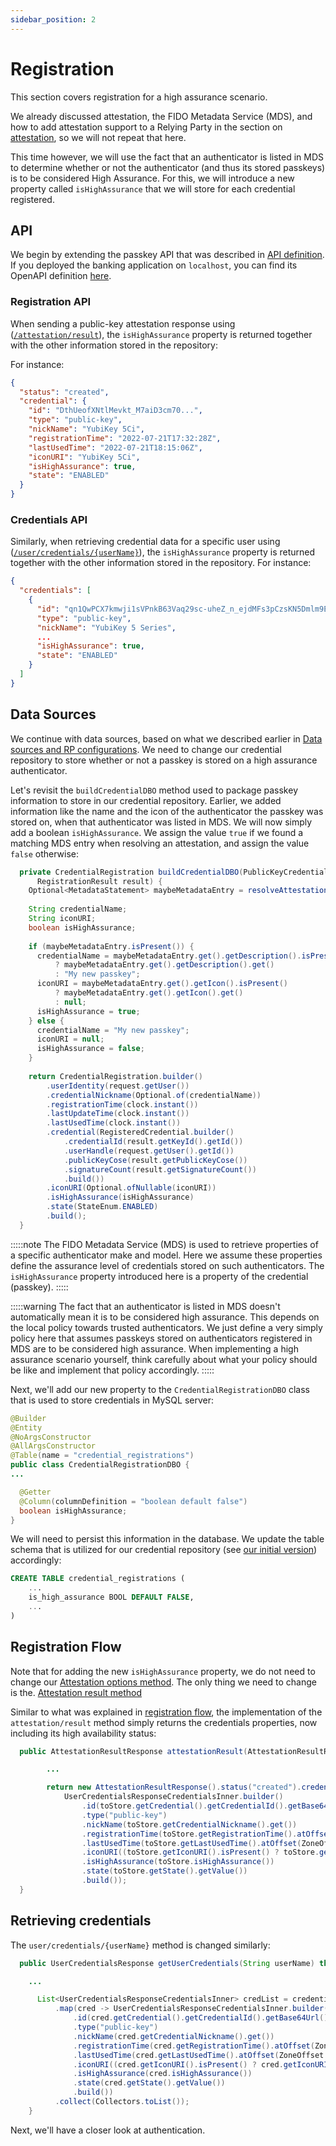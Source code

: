 ```yaml
---
sidebar_position: 2
---
```


# Registration

This section covers registration for a high assurance scenario.

We already discussed attestation, the FIDO Metadata Service (MDS), and how to add attestation support to a Relying Party in the section on
[attestation](/docs/category/attestation), so we will not repeat that here.

This time however, we will use the fact that an authenticator is listed in MDS to determine whether or not the authenticator (and thus its stored passkeys) is to be considered High Assurance. For this, we will introduce a new property called `isHighAssurance` that we will store for each credential registered.

## API

We begin by extending the passkey API that was described in [API definition](/docs/relying-party/api-def).
If you deployed the banking application on `localhost`, you can find its OpenAPI definition [here](http://localhost:8080/swagger-ui/).

### Registration API

When sending a public-key attestation response using ([`/attestation/result`](http://localhost:8080/swagger-ui/index.html#/v1/serverAuthenticatorAttestationResponse)), the `isHighAssurance` property is returned together with the other information stored in the repository:

For instance:

```json
{
  "status": "created",
  "credential": {
    "id": "DthUeofXNtlMevkt_M7aiD3cm70...",
    "type": "public-key",
    "nickName": "YubiKey 5Ci",
    "registrationTime": "2022-07-21T17:32:28Z",
    "lastUsedTime": "2022-07-21T18:15:06Z",
    "iconURI": "YubiKey 5Ci",
    "isHighAssurance": true,
    "state": "ENABLED"
  }
}
```

### Credentials API

Similarly, when retrieving credential data for a specific user using
([`/user/credentials/{userName}`](http://localhost:8080/swagger-ui/index.html#/v1/userCredentialsByID)), the `isHighAssurance` property is returned together with the other information stored in the repository. For instance:

```json
{
  "credentials": [
    {
      "id": "qn1QwPCX7kmwji1sVPnkB63Vaq29sc-uheZ_n_ejdMFs3pCzsKN5Dmlm9EVHfR6O",
      "type": "public-key",
      "nickName": "YubiKey 5 Series",
      ...
      "isHighAssurance": true,
      "state": "ENABLED"
    }
  ]
}
```

## Data Sources

We continue with data sources, based on what we described earlier in [Data sources and RP configurations](/docs/relying-party/config-and-data).
We need to change our credential repository to store whether or not a passkey is stored on a high assurance authenticator. 

Let's revisit the `buildCredentialDBO` method used to package passkey information to store in our credential repository.
Earlier, we added information like the name and the icon of the authenticator the passkey was stored on, when that authenticator was listed in MDS.
We will now simply add a boolean `isHighAssurance`. We assign the value `true` if we found a matching MDS entry when resolving an attestation, and assign the value `false` otherwise:

```java
  private CredentialRegistration buildCredentialDBO(PublicKeyCredentialCreationOptions request,
      RegistrationResult result) {
    Optional<MetadataStatement> maybeMetadataEntry = resolveAttestation(result);
              
    String credentialName;
    String iconURI;
    boolean isHighAssurance;
              
    if (maybeMetadataEntry.isPresent()) {
      credentialName = maybeMetadataEntry.get().getDescription().isPresent()
          ? maybeMetadataEntry.get().getDescription().get()
          : "My new passkey";
      iconURI = maybeMetadataEntry.get().getIcon().isPresent()
          ? maybeMetadataEntry.get().getIcon().get()
          : null;
      isHighAssurance = true;
    } else {
      credentialName = "My new passkey";
      iconURI = null;
      isHighAssurance = false;
    }
    
    return CredentialRegistration.builder()
        .userIdentity(request.getUser())
        .credentialNickname(Optional.of(credentialName))
        .registrationTime(clock.instant())
        .lastUpdateTime(clock.instant())
        .lastUsedTime(clock.instant())
        .credential(RegisteredCredential.builder()
            .credentialId(result.getKeyId().getId())
            .userHandle(request.getUser().getId())
            .publicKeyCose(result.getPublicKeyCose())
            .signatureCount(result.getSignatureCount())
            .build())
        .iconURI(Optional.ofNullable(iconURI))
        .isHighAssurance(isHighAssurance)
        .state(StateEnum.ENABLED)
        .build();
  }
```

:::::note
The FIDO Metadata Service (MDS) is used to retrieve properties of a specific authenticator make and model.
Here we assume these properties define the assurance level of credentials stored on such authenticators.
The `isHighAssurance` property introduced here is a property of the credential (passkey).
:::::

:::::warning
The fact that an authenticator is listed in MDS doesn't automatically mean it is to be considered high assurance.
This depends on the local policy towards trusted authenticators.
We just define a very simply policy here that assumes passkeys stored on authenticators registered in MDS are to be considered high assurance.
When implementing a high assurance scenario yourself, think carefully about what your policy should be like and implement that policy accordingly.
:::::

Next, we'll add our new property to the `CredentialRegistrationDBO` class that is used to store credentials in MySQL server:

```java
@Builder
@Entity
@NoArgsConstructor
@AllArgsConstructor
@Table(name = "credential_registrations")
public class CredentialRegistrationDBO {
...

  @Getter
  @Column(columnDefinition = "boolean default false")
  boolean isHighAssurance;
}
```

We will need to persist this information in the database.
We update the table schema that is utilized for our credential repository (see [our initial version](/docs/architecture/relying-party.md)) accordingly:

```sql
CREATE TABLE credential_registrations (
    ...
    is_high_assurance BOOL DEFAULT FALSE,
    ...
)
```

## Registration Flow

Note that for adding the new `isHighAssurance` property, we do not need to change our 
[Attestation options method](/docs/relying-party/reg-flow#attestation-options-method).
The only thing we need to change is the.
[Attestation result method](/docs/relying-party/reg-flow#attestation-result-method)

Similar to what was explained in [registration flow](/docs/relying-party/reg-flow.md), the implementation of the `attestation/result` method simply returns the credentials properties, now including its high availability status:

```java
  public AttestationResultResponse attestationResult(AttestationResultRequest response) throws Exception {

        ... 

        return new AttestationResultResponse().status("created").credential(
            UserCredentialsResponseCredentialsInner.builder()
                .id(toStore.getCredential().getCredentialId().getBase64Url())
                .type("public-key")
                .nickName(toStore.getCredentialNickname().get())
                .registrationTime(toStore.getRegistrationTime().atOffset(ZoneOffset.UTC))
                .lastUsedTime(toStore.getLastUsedTime().atOffset(ZoneOffset.UTC))
                .iconURI((toStore.getIconURI().isPresent() ? toStore.getIconURI().get() : null))
                .isHighAssurance(toStore.isHighAssurance())
                .state(toStore.getState().getValue())
                .build());
  }
```

## Retrieving credentials

The `user/credentials/{userName}` method is changed similarly:

```java
  public UserCredentialsResponse getUserCredentials(String userName) throws Exception {

    ... 

      List<UserCredentialsResponseCredentialsInner> credList = credentials.stream()
          .map(cred -> UserCredentialsResponseCredentialsInner.builder()
              .id(cred.getCredential().getCredentialId().getBase64Url())
              .type("public-key")
              .nickName(cred.getCredentialNickname().get())
              .registrationTime(cred.getRegistrationTime().atOffset(ZoneOffset.UTC))
              .lastUsedTime(cred.getLastUsedTime().atOffset(ZoneOffset.UTC))
              .iconURI((cred.getIconURI().isPresent() ? cred.getIconURI().get() : null))
              .isHighAssurance(cred.isHighAssurance())
              .state(cred.getState().getValue())
              .build())
          .collect(Collectors.toList());
    }
```

Next, we'll have a closer look at authentication.
